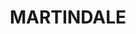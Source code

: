 ---
lastmod: '2025-04-06T06:05:20+00:00'
latitude: -32.57693
layout: suburb
longitude: 150.564817
postcode: '2328'
state: NSW
title: MARTINDALE
url: /nsw/martindale/
---